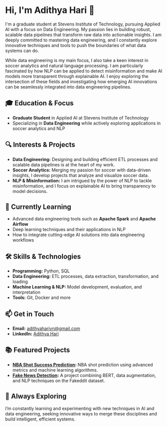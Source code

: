 # Hi, I'm Adithya Hari 👋

I'm a graduate student at Stevens Institute of Technology, pursuing Applied AI with a focus on Data Engineering. My passion lies in building robust, scalable data pipelines that transform raw data into actionable insights. I am deeply committed to mastering data engineering, and I constantly explore innovative techniques and tools to push the boundaries of what data systems can do.

While data engineering is my main focus, I also take a keen interest in soccer analytics and natural language processing. I am particularly fascinated by how NLP can be applied to detect misinformation and make AI models more transparent through explainable AI. I enjoy exploring the intersection of these fields and investigating how emerging AI innovations can be seamlessly integrated into data engineering pipelines.

## 🎓 Education & Focus
- **Graduate Student** in Applied AI at Stevens Institute of Technology
- Specializing in **Data Engineering** while actively exploring applications in soccer analytics and NLP

## 🔍 Interests & Projects
- **Data Engineering:** Designing and building efficient ETL processes and scalable data pipelines is at the heart of my work.
- **Soccer Analytics:** Merging my passion for soccer with data-driven insights, I develop projects that analyze and visualize soccer data.
- **NLP & Misinformation:** I am intrigued by the power of NLP to tackle misinformation, and I focus on explainable AI to bring transparency to model decisions.

## 🚀 Currently Learning
- Advanced data engineering tools such as **Apache Spark** and **Apache Airflow**
- Deep learning techniques and their applications in NLP
- How to integrate cutting-edge AI solutions into data engineering workflows

## 🛠️ Skills & Technologies
- **Programming:** Python, SQL
- **Data Engineering:** ETL processes, data extraction, transformation, and loading
- **Machine Learning & NLP:** Model development, evaluation, and interpretation
- **Tools:** Git, Docker and more

## 📫 Get in Touch
- **Email:** [adithyaharivn@gmail.com](mailto:adithyaharivn@gmail.com)
- **LinkedIn:** [Adithya Hari](https://www.linkedin.com/in/adithya-hari-90b65832b/)

## 📚 Featured Projects
- **[NBA Shot Success Prediction](https://github.com/AdithyaHari22/NBA-shot-success-prediction):** NBA shot prediction using advanced metrics and machine learning algorithms.
- **[Fake News Detection](https://github.com/AdithyaHari22/Fake-News-Detection):** A project combining BERT, data augmentation, and NLP techniques on the Fakeddit dataset.

## 🌱 Always Exploring
I’m constantly learning and experimenting with new techniques in AI and data engineering, seeking innovative ways to merge these disciplines and build intelligent, efficient systems.
